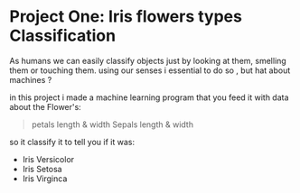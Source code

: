 # Project One: Iris flowers types Classification

As humans we can easily classify objects just by looking at them, smelling them or touching them. using our senses i essential to do so , but hat about machines ?

in this project i made a machine learning program that you feed it with data about the Flower's:
> petals length & width
> Sepals length & width

so it classify it to tell you if it was:
- Iris Versicolor
- Iris Setosa
- Iris Virginca

